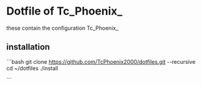 # Dotfile of Tc_Phoenix_

these contain the configuration Tc_Phoenix_

## installation
´´´bash
git clone https://github.com/TcPhoenix2000/dotfiles.git --recursive
cd ~/dotfiles
./install

´´´
